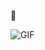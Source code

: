 


👋



 <img align="center" alt="GIF" src="https://media.giphy.com/media/13HgwGsXF0aiGY/giphy.gif"  />


